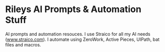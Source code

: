 # Rileys AI Prompts & Automation Stuff
AI prompts and automation resouces.  I use Straico for all my AI needs (www.straico.com).  I automate using ZeroWork, Active Pieces, UIPath, bat files and macros.
